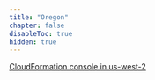 ```yaml
---
title: "Oregon"
chapter: false
disableToc: true
hidden: true
---
```


[CloudFormation console in us-west-2](https://console.aws.amazon.com/cloudformation/home?region=us-west-2#/stacks/new?stackName=vpc-tm-infra-setup&templateURL=https://net410-workshop-us-west-2.s3-us-west-2.amazonaws.com/aws-vpc-tm-pub-single-az-all-builtin.yaml)
